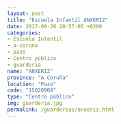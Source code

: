 ```yaml
---
layout: post
title: "Escuela Infantil ANXERIZ"
date: 2017-09-20 20:57:05 +0200
categories:
- Escuela Infantil
- a-coruna
- pazo
- Centro público
- guarderia
name: "ANXERIZ"
province: "A Coruña"
location: "Pazo"
code: "15020908"
type: "Centro público"
img: guarderia.jpg
permalink: /guarderias/anxeriz.html
---
```

